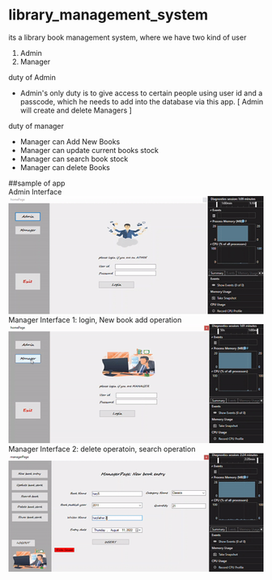 # library_management_system
its a library book management system, where we have two kind of user 
1. Admin
2. Manager

duty of Admin
- Admin's only duty is to give access to certain people using user id and a passcode, which he needs to add into the database via this app.
  [ Admin will create and delete Managers ]

duty of manager
- Manager can Add New Books
- Manager can update current books stock
- Manager can search book stock
- Manager can delete Books

##sample of app 
<br>
Admin Interface
<br>
![](garbage/readmeAdminGitSundor.gif)
<br>
Manager Interface 1: login, New book add operation
<br>
![](garbage/readmeManagerInterface1.gif)
<br>
Manager Interface 2: delete operatoin, search operation
<br>
![](garbage/readmeManagerInterface2.gif)
